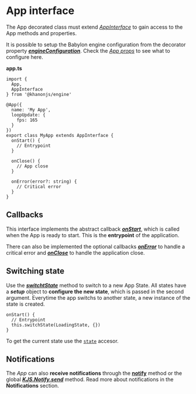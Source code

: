 # App interface
The App decorated class must extend [*AppInterface*](https://khanonjs.com/api-docs/classes/decorators_app.AppInterface.html) to gain access to the App methods and properties.

It is possible to setup the Babylon engine configuration from the decorator property [***engineConfiguration***](https://khanonjs.com/api-docs/types/types.EngineConfiguration.html). Check the [*App props*](https://khanonjs.com/api-docs/interfaces/decorators_app.AppProps.html) to see what to configure here.

**app.ts**
```
import {
  App,
  AppInterface
} from '@khanonjs/engine'

@App({
  name: 'My App',
  loopUpdate: {
    fps: 165
  }
})
export class MyApp extends AppInterface {
  onStart() {
    // Entrypoint
  }

  onClose() {
    // App close
  }

  onError(error?: string) {
    // Critical error
  }
}
```

## Callbacks

This interface implements the abstract callback [***onStart***](https://khanonjs.com/api-docs/classes/decorators_app.AppInterface.html#onStart), which is called when the App is ready to start. This is the **entrypoint** of the application.

There can also be implemented the optional callbacks [***onError***](https://khanonjs.com/api-docs/classes/decorators_app.AppInterface.html#onError) to handle a critical error and [***onClose***](https://khanonjs.com/api-docs/classes/decorators_app.AppInterface.html#onClose) to handle the application close.

## Switching state

Use the [***switchtState***](https://khanonjs.com/api-docs/classes/decorators_app.AppInterface.html#startState) method to switch to a new App State.
All states have a ***setup*** object to **configure the new state**, which is passed in the second argument. Everytime the app switchs to another state, a new instance of the state is created.
```
onStart() {
  // Entrypoint
  this.switchState(LoadingState, {})
}
```

To get the current state use the [`state`](https://khanonjs.com/api-docs/classes/decorators_app.AppInterface.html#state) accesor.

## Notifications

The *App* can also **receive notifications** through the [**notify**](https://khanonjs.com/api-docs/classes/decorators_app.AppInterface.html#notify) method or the global [***KJS.Notify.send***](https://khanonjs.com/api-docs/functions/kjs.KJS.Notify.send.html) method. Read more about notifications in the **Notifications** section.
